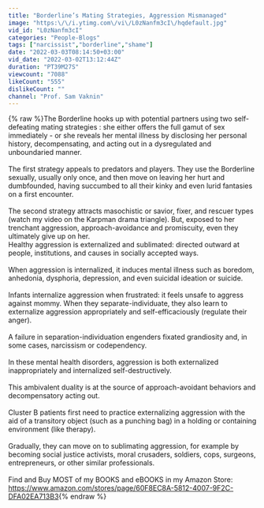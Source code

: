 ```yaml
---
title: "Borderline’s Mating Strategies, Aggression Mismanaged"
image: "https:\/\/i.ytimg.com\/vi\/L0zNanfm3cI\/hqdefault.jpg"
vid_id: "L0zNanfm3cI"
categories: "People-Blogs"
tags: ["narcissist","borderline","shame"]
date: "2022-03-03T08:14:50+03:00"
vid_date: "2022-03-02T13:12:44Z"
duration: "PT39M27S"
viewcount: "7088"
likeCount: "555"
dislikeCount: ""
channel: "Prof. Sam Vaknin"
---
```

{% raw %}The Borderline hooks up with potential partners using two self-defeating mating strategies : she either offers the full gamut of sex immediately - or she reveals her mental illness by disclosing her personal history, decompensating, and acting out in a dysregulated and unboundaried manner.<br /><br />The first strategy appeals to predators and players. They use the Borderline sexually, usually only once, and then move on leaving her hurt and dumbfounded, having succumbed to all their kinky and even lurid fantasies on a first encounter.<br /><br />The second strategy attracts masochistic or savior, fixer, and rescuer types (watch my video on the Karpman drama triangle). But, exposed to her trenchant aggression, approach-avoidance and promiscuity, even they ultimately give up on her.<br />Healthy aggression is externalized and sublimated: directed outward at people, institutions, and causes in socially accepted ways.<br /><br />When aggression is internalized, it induces mental illness such as boredom, anhedonia, dysphoria, depression, and even suicidal ideation or suicide.<br /><br />Infants internalize aggression when frustrated: it feels unsafe to aggress against mommy. When they separate-individuate, they also learn to externalize aggression appropriately and self-efficaciously (regulate their anger).<br /><br />A failure in separation-individuation engenders fixated grandiosity and, in some cases, narcissism or codependency.<br /><br />In these mental health disorders, aggression is both externalized inappropriately and internalized self-destructively.<br /><br />This ambivalent duality is at the source of approach-avoidant behaviors and decompensatory acting out.<br /><br />Cluster B patients first need to practice externalizing aggression with the aid of a transitory object (such as a punching bag) in a holding or containing environment (like therapy).<br /><br />Gradually, they can move on to sublimating aggression, for example by becoming social justice activists, moral crusaders, soldiers, cops, surgeons, entrepreneurs, or other similar professionals.<br /><br />Find and Buy MOST of my BOOKS and eBOOKS in my Amazon Store: <a rel="nofollow" target="blank" href="https://www.amazon.com/stores/page/60F8EC8A-5812-4007-9F2C-DFA02EA713B3">https://www.amazon.com/stores/page/60F8EC8A-5812-4007-9F2C-DFA02EA713B3</a>{% endraw %}
